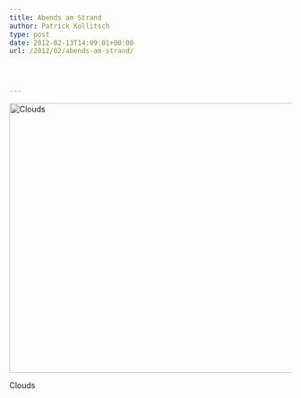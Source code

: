 ```yaml
---
title: Abends am Strand
author: Patrick Kollitsch
type: post
date: 2012-02-13T14:09:01+00:00
url: /2012/02/abends-am-strand/




---
```

<div class="media photo image">
  <a href="http://www.flickr.com/photos/schreibblogade/6771472971/" title="Clouds by Patrick Kollitsch, on Flickr"><img src="//farm8.staticflickr.com/7165/6771472971_503b00d68c_z.jpg" width="640" height="480" alt="Clouds" /></a></p> 
  
  <p>
    Clouds
  </p>
</div>